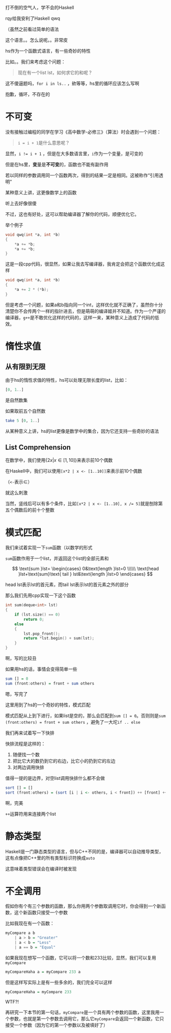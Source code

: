 
打不倒的空气人，学不会的Haskell

<!--more-->

rqy给我安利了Haskell qwq

（虽然之前看过简单的语法

这个语言。。怎么说呢。。非常皮

hs作为一个函数式语言，有一些奇妙的特性

比如。。我们来考虑这个问题：

> 现在有一个list lst，如何求它的和呢？

这不傻逼题吗，`for i in ls..` ，欸等等，hs里的循环应该怎么写啊

抱歉，循环，不存在的

# 不可变

没有接触过编程的同学在学习《高中数学-必修三》（算法）时会遇到一个问题：

> `i = i + 1`是什么意思呢？

显然，`i != i + 1` ，但是在大多数语言里，`i`作为一个变量，是可变的

但是在hs里，**变**量是**不可变**的，函数也不能有副作用

若以同样的参数调用同一个函数两次，得到的结果一定是相同。这被称作“引用透明“

某种意义上讲，这更像数学上的函数

听上去好像很傻

不过，这也有好处，这可以帮助编译器了解你的代码，顺便优化它。

举个例子

``` cpp
void qwq(int *a, int *b)
{
    *a += *b;
    *a += *b;
}
```

这是一段cpp代码，很显然，如果让我去写编译器，我肯定会把这个函数优化成这样

``` cpp
void qwq(int *a, int *b)
{
    *a += 2 * (*b);
}
```

但是考虑一个问题，如果a和b指向同一个int，这样优化就不正确了，虽然你十分清楚你不会传两个一样的指针进去，但是萌萌的编译姬并不知道。作为一个严谨的编译器，`g++`是不敢优化这样的代码的，这样一来，某种意义上造成了代码的低效。

# 惰性求值

## 从有限到无限

由于hs的惰性求值的特性，hs可以处理无限长度的list，比如：

``` haskell
[0, 1..]
```

是自然数集

如果取前五个自然数

``` haskell
take 5 [0, 1..]
```

从某种意义上讲，hs的list更像是数学中的集合，因为它还支持一些奇妙的语法

## List Comprehension

在数学中，我们使用$\{2x|x\in[1,10]\}$来表示前10个偶数

在Haskell中，我们可以使用`[x*2 | x <- [1..10]]`来表示前10个偶数

（`<-`表示$\in$）

就这么刺激

当然，竖线后可以有多个条件，比如`[x*2 | x <- [1..10], x /= 5]`就是刨除第五个偶数后的前十个整数

# 模式匹配

我们来试着实现一下`sum`函数（以数学的形式

`sum`函数作用于一个list，并返回这个list的全部元素和

$$
\text{sum }lst=
\begin{cases}
0&\text{length }lst=0 \\\\\\
\text{head }lst+\text{sum}\text{ tail } lst&\text{length }lst>0
\end{cases}
$$

head lst表示lst的首元素，而tail lst表示lst的首元素之外的部分

那么我们先用cpp实现一下这个函数

``` cpp
int sum(deque<int> lst)
{
    if (lst.size() == 0)
        return 0;
    else
    {
        lst.pop_front();
        return *lst.begin() + sum(lst);
    }
}
```

啊，写的比较丑

如果用hs的话，事情会变得简单一些

``` haskell
sum [] = 0
sum (front:others) = front + sum others
```

嗯，写完了

这里用到了hs的一个奇妙的特性，模式匹配

模式匹配从上到下进行，如果list是空的，那么会匹配到`sum [] = 0`。否则则是`sum (front:others) = front + sum others` ，避免了一大坨`if .. else`

我们再来试着写一下快排

快排流程是这样的：

1. 随便找一个数
2. 把比它大的数扔到它的右边，比它小的扔到它的左边
3. 对两边调用快排

值得一提的是边界，对空list调用快排什么都不会做

``` hs
sort [] = []
sort (front:others) = (sort [i | i <- others, i < front]) ++ [front] ++ sort([i | i <- others, i >= front])
```

啊，完美

`++`运算符用来连接两个list

# 静态类型

Haskell是一门静态类型的语言，但与C++不同的是，编译器可以自动推导类型，这有点像把C++里的所有类型标识符换成`auto`

这意味着类型错误会在编译时被发现

# 不全调用

假如你有个有三个参数的函数，那么你用两个参数取调用它时，你会得到一个新函数，这个新函数只接受一个参数

比如我现在有一个函数：

``` haskell
myCompare a b
	| a > b = "Greater"
	| a < b = "Less"
	| a == b = "Equal"
```

如果我现在想写一个函数，它可以将一个数和233比较，显然，我们可以复用`myCompare`

``` haskell
myCompareHaha a = myCompare 233 a
```

但是这样写实际上是有一些多余的，我们完全可以这样

``` haskell
myCompareHaha = myCompare 233
```

WTF?!

再研究一下本节的第一句话，`myCompare`是一个具有两个参数的函数，这里我用一个参数，也就是第一个参数去调用它，那么它`myCompare`会返回一个新函数，它只接受一个参数（因为它的第一个参数以及被填好了）